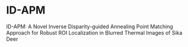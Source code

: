 # ID-APM
ID-APM: A Novel Inverse Disparity-guided Annealing Point Matching Approach for Robust ROI Localization in Blurred Thermal Images of Sika Deer
